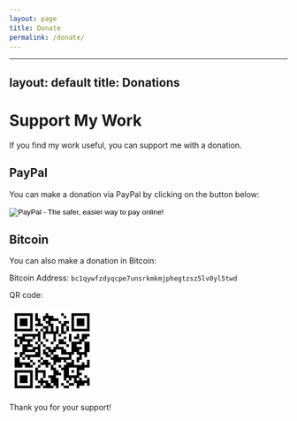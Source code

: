 ```yaml
---
layout: page
title: Donate
permalink: /donate/
---
```



---
layout: default
title: Donations
---

<h1>Support My Work</h1>

<p>If you find my work useful, you can support me with a donation.</p>

<h2>PayPal</h2>
<p>You can make a donation via PayPal by clicking on the button below:</p>
<form action="https://www.paypal.com/cgi-bin/webscr" method="post" target="_blank">
    <input type="hidden" name="cmd" value="_donations">
    <input type="hidden" name="business" value="zaephyr.delacroix@gmail.com">
    <input type="hidden" name="currency_code" value="USD">
    <input type="image" src="https://www.paypalobjects.com/webstatic/en_US/i/btn/png/blue-rect-paypal-26px.png" border="0" name="submit" alt="PayPal - The safer, easier way to pay online!">
    <img alt="" border="0" src="https://www.paypalobjects.com/en_US/i/scr/pixel.gif" width="1" height="1">
</form>

<h2>Bitcoin</h2>
<p>You can also make a donation in Bitcoin:</p>
<p>Bitcoin Address: <code>bc1qywfzdyqcpe7unsrkmkmjphegtzsz5lv0yl5twd</code></p>
<p>QR code:</p>
<p><img src="/images/qrcode.jpg" alt="QR code for Bitcoin address"></p>

<p>Thank you for your support!</p>



